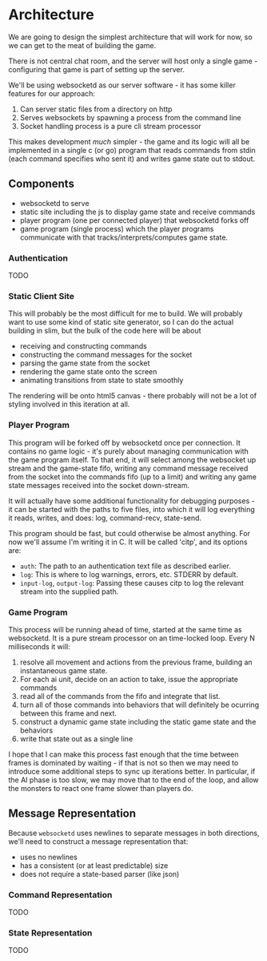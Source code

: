 # Architecture

We are going to design the simplest architecture that will work for now,
so we can get to the meat of building the game.

There is not central chat room, and the server will host only a single game -
configuring that game is part of setting up the server.

We'll be using websocketd as our server software - it has some killer features
for our approach:

1. Can server static files from a directory on http
2. Serves websockets by spawning a process from the command line
3. Socket handling process is a pure cli stream processor

This makes development *much* simpler - the game and its logic will all be implemented
in a single c (or go) program that reads commands from stdin (each command specifies
who sent it) and writes game state out to stdout.

## Components

- websocketd to serve
- static site including the js to display game state and receive commands
- player program (one per connected player) that websocketd forks off
- game program (single process) which the player programs communicate with that
  tracks/interprets/computes game state.

### Authentication

TODO

### Static Client Site

This will probably be the most difficult for me to build. We will probably want to use
some kind of static site generator, so I can do the actual building in slim, but the
bulk of the code here will be about

- receiving and constructing commands
- constructing the command messages for the socket
- parsing the game state from the socket
- rendering the game state onto the screen
- animating transitions from state to state smoothly

The rendering will be onto html5 canvas - there probably will not be a lot of styling
involved in this iteration at all.

### Player Program

This program will be forked off by websocketd once per connection. It contains no
game logic - it's purely about managing communication with the game program itself.
To that end, it will select among the websocket up stream and the game-state fifo,
writing any command message received from the socket into the commands fifo (up to
a limit) and writing any game state messages received into the socket down-stream.

It will actually have some additional functionality for debugging purposes - it can
be started with the paths to five files, into which it will log everything it reads,
writes, and does: log, command-recv, state-send.

This program should be fast, but could otherwise be almost anything. For now we'll
assume I'm writing it in C. It will be called 'citp', and its options are:

- `auth`: The path to an authentication text file as described earlier.
- `log`: This is where to log warnings, errors, etc. STDERR by default.
- `input-log`, `output-log`: Passing these causes citp to log the relevant stream
  into the supplied path.

### Game Program

This process will be running ahead of time, started at the same time as websocketd.
It is a pure stream processor on an time-locked loop. Every N milliseconds it will:

1. resolve all movement and actions from the previous frame, building an instantaneous
   game state.
2. For each ai unit, decide on an action to take, issue the appropriate commands
3. read all of the commands from the fifo and integrate that list.
4. turn all of those commands into behaviors that will definitely be ocurring between
   this frame and next.
5. construct a dynamic game state including the static game state and the behaviors
6. write that state out as a single line

I hope that I can make this process fast enough that the time between frames is
dominated by waiting - if that is not so then we may need to introduce some additional
steps to sync up iterations better. In particular, if the AI phase is too slow, we may
move that to the end of the loop, and allow the monsters to react one frame slower than
players do.

## Message Representation

Because `websocketd` uses newlines to separate messages in both directions, we'll need
to construct a message representation that:

- uses no newlines
- has a consistent (or at least predictable) size
- does not require a state-based parser (like json)


### Command Representation

TODO

### State Representation

TODO
